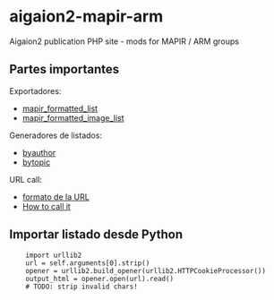 # aigaion2-mapir-arm
Aigaion2 publication PHP site - mods for MAPIR / ARM groups

## Partes importantes

Exportadores:
* [mapir_formatted_list](https://github.com/jlblancoc/aigaion2-mapir-arm/blob/master/aigaionengine/views/export/mapir_formatted_list.php)
* [mapir_formatted_image_list](https://github.com/jlblancoc/aigaion2-mapir-arm/blob/master/aigaionengine/views/export/mapir_formatted_image_list.php)

Generadores de listados:
* [byauthor](https://github.com/jlblancoc/aigaion2-mapir-arm/blob/f5bddb5b252b9c7f9f8d3a61b9b54049d800f291/aigaionengine/controllers/export.php#L234)
* [bytopic](https://github.com/jlblancoc/aigaion2-mapir-arm/blob/f5bddb5b252b9c7f9f8d3a61b9b54049d800f291/aigaionengine/controllers/export.php#L161)

URL call: 
* [formato de la URL](https://github.com/jlblancoc/aigaion2-mapir-arm/blob/master/mapir_pub_export.php#L87)
* [How to call it](https://github.com/jlblancoc/aigaion2-mapir-arm/blob/master/HowTo_Use_It.txt)


## Importar listado desde Python

        import urllib2
        url = self.arguments[0].strip()
        opener = urllib2.build_opener(urllib2.HTTPCookieProcessor())
        output_html = opener.open(url).read()
        # TODO: strip invalid chars!


